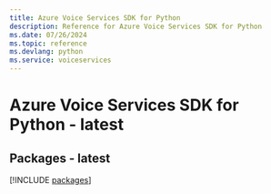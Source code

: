 ```yaml
---
title: Azure Voice Services SDK for Python
description: Reference for Azure Voice Services SDK for Python
ms.date: 07/26/2024
ms.topic: reference
ms.devlang: python
ms.service: voiceservices
---
```

# Azure Voice Services SDK for Python - latest
## Packages - latest
[!INCLUDE [packages](voice-services-index.md)]